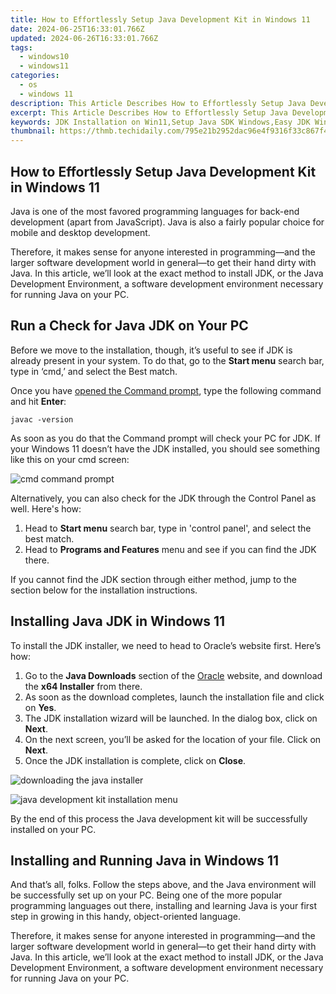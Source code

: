 ```yaml
---
title: How to Effortlessly Setup Java Development Kit in Windows 11
date: 2024-06-25T16:33:01.766Z
updated: 2024-06-26T16:33:01.766Z
tags:
  - windows10
  - windows11
categories:
  - os
  - windows 11
description: This Article Describes How to Effortlessly Setup Java Development Kit in Windows 11
excerpt: This Article Describes How to Effortlessly Setup Java Development Kit in Windows 11
keywords: JDK Installation on Win11,Setup Java SDK Windows,Easy JDK Windows,JDK Installation Guide,Java SDK Win Setup,Intro to Java Dev Kit Windows,Quick Start JDK on Win 11
thumbnail: https://thmb.techidaily.com/795e21b2952dac96e4f9316f33c867f4d5e9a26e7b970dc3ae9c242e74e0d377.jpg
---
```


## How to Effortlessly Setup Java Development Kit in Windows 11

 Java is one of the most favored programming languages for back-end development (apart from JavaScript). Java is also a fairly popular choice for mobile and desktop development.

 Therefore, it makes sense for anyone interested in programming—and the larger software development world in general—to get their hand dirty with Java. In this article, we’ll look at the exact method to install JDK, or the Java Development Environment, a software development environment necessary for running Java on your PC.

## Run a Check for Java JDK on Your PC

 Before we move to the installation, though, it’s useful to see if JDK is already present in your system. To do that, go to the **Start menu** search bar, type in ‘cmd,’ and select the Best match.

 Once you have [opened the Command prompt](https://www.makeuseof.com/run-command-prompt-commands-desktop-shortcut/), type the following command and hit **Enter**:

`javac -version`

 As soon as you do that the Command prompt will check your PC for JDK. If your Windows 11 doesn’t have the JDK installed, you should see something like this on your cmd screen:

![cmd command prompt](https://static1.makeuseofimages.com/wordpress/wp-content/uploads/2023/10/cmd-command-prompt.jpg)

 Alternatively, you can also check for the JDK through the Control Panel as well. Here's how:

1. Head to **Start menu** search bar, type in 'control panel', and select the best match.
2. Head to **Programs and Features** menu and see if you can find the JDK there.

 If you cannot find the JDK section through either method, jump to the section below for the installation instructions.

## Installing Java JDK in Windows 11

 To install the JDK installer, we need to head to Oracle’s website first. Here’s how:

1. Go to the **Java Downloads** section of the [Oracle](https://www.oracle.com/java/technologies/downloads/#jdk17-windows) website, and download the **x64 Installer** from there.
2. As soon as the download completes, launch the installation file and click on **Yes**.
3. The JDK installation wizard will be launched. In the dialog box, click on **Next**.
4. On the next screen, you’ll be asked for the location of your file. Click on **Next**.
5. Once the JDK installation is complete, click on **Close**.

![downloading the java installer](https://static1.makeuseofimages.com/wordpress/wp-content/uploads/2022/01/downloading-the-java-installer.jpg)

![java development kit installation menu](https://static1.makeuseofimages.com/wordpress/wp-content/uploads/2022/01/java-development-kit-installation-menu.JPG)

 By the end of this process the Java development kit will be successfully installed on your PC.

## Installing and Running Java in Windows 11

 And that’s all, folks. Follow the steps above, and the Java environment will be successfully set up on your PC. Being one of the more popular programming languages out there, installing and learning Java is your first step in growing in this handy, object-oriented language.

 Therefore, it makes sense for anyone interested in programming—and the larger software development world in general—to get their hand dirty with Java. In this article, we’ll look at the exact method to install JDK, or the Java Development Environment, a software development environment necessary for running Java on your PC.



<ins class="adsbygoogle"
      style="display:block"
      data-ad-client="ca-pub-7571918770474297"
      data-ad-slot="8358498916"
      data-ad-format="auto"
      data-full-width-responsive="true"></ins>